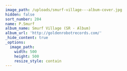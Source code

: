 ```yaml
---
image_path: /uploads/smurf-village---album-cover.jpg
hidden: false
sort_number: 204
name: P.Smurf
album_name: Smurf Village (SR - Album)
album_url: 'http://goldenrobotrecords.com/'
_hide_content: true
_options:
  image_path:
    width: 500
    height: 500
    resize_style: contain
---
```


